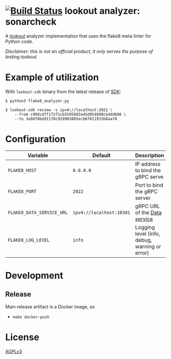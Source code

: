 # [![Build Status](https://travis-ci.org/src-d/lookout-flake8-analyzer.svg)](https://travis-ci.org/src-d/lookout-flake8-analyzer) lookout analyzer: sonarcheck

A [lookout](https://github.com/src-d/lookout/) analyzer implementation that uses the flake8 meta linter for Python code.

_Disclaimer: this is not an official product, it only serves the purpose of testing lookout._


# Example of utilization

With `lookout-sdk` binary from the latest release of [SDK](https://github.com/src-d/lookout/releases):

```
$ python3 flake8_analyzer.py

$ lookout-sdk review -v ipv4://localhost:2022 \
    --from c99dcdff172f1cb5505603a45d054998cb4dd606 \
    --to 3a9d78bdd1139c929903885ecb8f811931b8aa70
```


# Configuration

| Variable | Default | Description |
| -- | -- | -- |
| `FLAKE8_HOST` | `0.0.0.0` | IP address to bind the gRPC serve |
| `FLAKE8_PORT` | `2022` | Port to bind the gRPC server |
| `FLAKE8_DATA_SERVICE_URL` | `ipv4://localhost:10301` | gRPC URL of the [Data service](https://github.com/src-d/lookout/tree/master/docs#components)
| `FLAKE8_LOG_LEVEL` | `info` | Logging level (info, debug, warning or error) |

# Development
## Release

Main release artifact is a Docker image, so
 
  - `make docker-push`


# License

[AGPLv3](./LICENSE)
